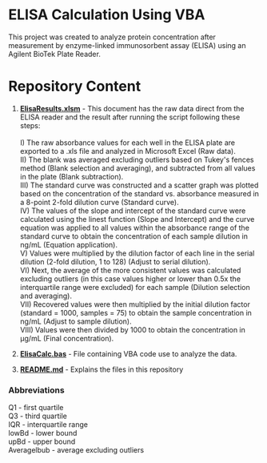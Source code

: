 # ELISA Calculation Using VBA

This project was created to analyze protein concentration after measurement by enzyme-linked immunosorbent assay (ELISA) using an Agilent BioTek Plate Reader.<br>

# Repository Content

1. [**ElisaResults.xlsm**](https://github.com/rodrigoegdata/Elisa-Analysis/blob/main/ElisaResults.xlsm) - This document has the raw data direct from the ELISA reader and the result after running the script following these steps:<br>  
   I) The raw absorbance values for each well in the ELISA plate are exported to a .xls file and analyzed in Microsoft Excel (Raw data).  
   II) The blank was averaged excluding outliers based on Tukey's fences method (Blank selection and averaging), and subtracted from all values in the plate (Blank subtraction).  
   III) The standard curve was constructed and a scatter graph was plotted based on the concentration of the standard vs. absorbance measured in a 8-point 2-fold dilution curve (Standard curve).  
   IV) The values of the slope and intercept of the standard curve were calculated using the linest function (Slope and Intercept) and the curve equation was applied to all values within the absorbance range of the standard curve to obtain the concentration of each sample dilution in ng/mL (Equation application).  
   V) Values were multiplied by the dilution factor of each line in the serial dilution (2-fold dilution, 1 to 128) (Adjust to serial dilution).  
   VI) Next, the average of the more consistent values was calculated excluding outliers (in this case values higher or lower than 0.5x the interquartile range were excluded) for each sample (Dilution selection and averaging).  
   VII) Recovered values were then multiplied by the initial dilution factor (standard = 1000, samples = 75) to obtain the sample concentration in ng/mL (Adjust to sample dilution).  
   VIII) Values were then divided by 1000 to obtain the concentration in µg/mL (Final concentration).<br>

2. [**ElisaCalc.bas**](https://github.com/rodrigoegdata/Elisa-Analysis/blob/main/ElisaCalc.bas) - File containing VBA code use to analyze the data.<br>

3. [**README.md**](https://github.com/rodrigoegdata/Elisa-Analysis/blob/main/README.md) - Explains the files in this repository

### Abbreviations

Q1 - first quartile <br>
Q3 - third quartile <br>
IQR - interquartile range <br>
lowBd - lower bound <br>
upBd - upper bound <br>
Averagelbub - average excluding outliers
